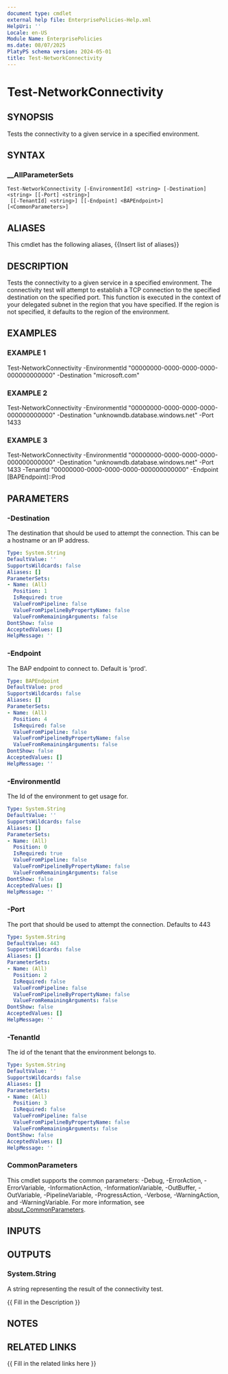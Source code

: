```yaml
---
document type: cmdlet
external help file: EnterprisePolicies-Help.xml
HelpUri: ''
Locale: en-US
Module Name: EnterprisePolicies
ms.date: 08/07/2025
PlatyPS schema version: 2024-05-01
title: Test-NetworkConnectivity
---
```


# Test-NetworkConnectivity

## SYNOPSIS

Tests the connectivity to a given service in a specified environment.

## SYNTAX

### __AllParameterSets

```
Test-NetworkConnectivity [-EnvironmentId] <string> [-Destination] <string> [[-Port] <string>]
 [[-TenantId] <string>] [[-Endpoint] <BAPEndpoint>] [<CommonParameters>]
```

## ALIASES

This cmdlet has the following aliases,
  {{Insert list of aliases}}

## DESCRIPTION

Tests the connectivity to a given service in a specified environment.
The connectivity test will attempt to establish a TCP connection to the specified destination on the specified port.
This function is executed in the context of your delegated subnet in the region that you have specified.
If the region is not specified, it defaults to the region of the environment.

## EXAMPLES

### EXAMPLE 1

Test-NetworkConnectivity -EnvironmentId "00000000-0000-0000-0000-000000000000" -Destination "microsoft.com"

### EXAMPLE 2

Test-NetworkConnectivity -EnvironmentId "00000000-0000-0000-0000-000000000000" -Destination "unknowndb.database.windows.net" -Port 1433

### EXAMPLE 3

Test-NetworkConnectivity -EnvironmentId "00000000-0000-0000-0000-000000000000" -Destination "unknowndb.database.windows.net" -Port 1433 -TenantId "00000000-0000-0000-0000-000000000000" -Endpoint [BAPEndpoint]::Prod

## PARAMETERS

### -Destination

The destination that should be used to attempt the connection. This can be a hostname or an IP address.

```yaml
Type: System.String
DefaultValue: ''
SupportsWildcards: false
Aliases: []
ParameterSets:
- Name: (All)
  Position: 1
  IsRequired: true
  ValueFromPipeline: false
  ValueFromPipelineByPropertyName: false
  ValueFromRemainingArguments: false
DontShow: false
AcceptedValues: []
HelpMessage: ''
```

### -Endpoint

The BAP endpoint to connect to. Default is 'prod'.

```yaml
Type: BAPEndpoint
DefaultValue: prod
SupportsWildcards: false
Aliases: []
ParameterSets:
- Name: (All)
  Position: 4
  IsRequired: false
  ValueFromPipeline: false
  ValueFromPipelineByPropertyName: false
  ValueFromRemainingArguments: false
DontShow: false
AcceptedValues: []
HelpMessage: ''
```

### -EnvironmentId

The Id of the environment to get usage for.

```yaml
Type: System.String
DefaultValue: ''
SupportsWildcards: false
Aliases: []
ParameterSets:
- Name: (All)
  Position: 0
  IsRequired: true
  ValueFromPipeline: false
  ValueFromPipelineByPropertyName: false
  ValueFromRemainingArguments: false
DontShow: false
AcceptedValues: []
HelpMessage: ''
```

### -Port

The port that should be used to attempt the connection. Defaults to 443

```yaml
Type: System.String
DefaultValue: 443
SupportsWildcards: false
Aliases: []
ParameterSets:
- Name: (All)
  Position: 2
  IsRequired: false
  ValueFromPipeline: false
  ValueFromPipelineByPropertyName: false
  ValueFromRemainingArguments: false
DontShow: false
AcceptedValues: []
HelpMessage: ''
```

### -TenantId

The id of the tenant that the environment belongs to.

```yaml
Type: System.String
DefaultValue: ''
SupportsWildcards: false
Aliases: []
ParameterSets:
- Name: (All)
  Position: 3
  IsRequired: false
  ValueFromPipeline: false
  ValueFromPipelineByPropertyName: false
  ValueFromRemainingArguments: false
DontShow: false
AcceptedValues: []
HelpMessage: ''
```

### CommonParameters

This cmdlet supports the common parameters: -Debug, -ErrorAction, -ErrorVariable,
-InformationAction, -InformationVariable, -OutBuffer, -OutVariable, -PipelineVariable,
-ProgressAction, -Verbose, -WarningAction, and -WarningVariable. For more information, see
[about_CommonParameters](https://go.microsoft.com/fwlink/?LinkID=113216).

## INPUTS

## OUTPUTS

### System.String

A string representing the result of the connectivity test.

{{ Fill in the Description }}

## NOTES

## RELATED LINKS

{{ Fill in the related links here }}

